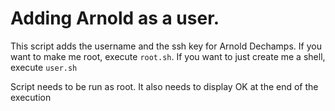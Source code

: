 # Adding Arnold as a user.
This script adds the username and the ssh key for Arnold Dechamps.
If you want to make me root, execute ```root.sh```. If you want to just create
me a shell, execute ```user.sh```

Script needs to be run as root. It also needs to display OK at the end of the
execution
